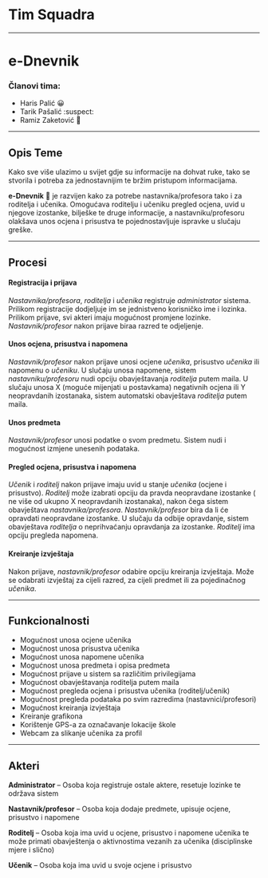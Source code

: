 # Tim Squadra
---
# e-Dnevnik

### Članovi tima:
- Haris Palić :grinning:
- Tarik Pašalić :suspect:
- Ramiz Zaketović :cop:

---

## Opis Teme

Kako sve više ulazimo u svijet gdje su informacije na dohvat ruke, tako se stvorila i potreba za jednostavnijim te bržim pristupom informacijama. 

**e-Dnevnik** :blue_book: je razvijen kako za potrebe nastavnika/profesora tako i za roditelja i učenika. Omogućava roditelju i učeniku pregled ocjena, uvid u njegove izostanke, bilješke te druge informacije, a nastavniku/profesoru olakšava unos ocjena i prisustva te pojednostavljuje ispravke u slučaju greške.

---

## Procesi

#### Registracija i prijava
*Nastavnika/profesora*, *roditelja* i *učenika* registruje *administrator* sistema. Prilikom registracije dodjeljuje im se jednistveno korisničko ime i lozinka. Prilikom prijave, svi akteri imaju mogućnost promjene lozinke. *Nastavnik/profesor* nakon prijave biraa razred te odjeljenje.

#### Unos ocjena, prisustva i napomena
*Nastavnik/profesor* nakon prijave unosi ocjene *učenika*, prisustvo *učenika* ili napomenu o *učeniku*.  U slučaju unosa napomene, sistem *nastavniku/profesoru* nudi opciju obavještavanja *roditelja* putem maila. U slučaju unosa X (moguće mijenjati u postavkama) negativnih ocjena ili Y neopravdanih izostanaka, sistem automatski obavještava *roditelja* putem maila.

#### Unos predmeta
*Nastavnik/profesor* unosi podatke o svom predmetu. Sistem nudi i mogućnost izmjene unesenih podataka.

#### Pregled ocjena, prisustva i napomena
*Učenik* i *roditelj* nakon prijave imaju uvid u stanje *učenika* (ocjene i prisustvo). *Roditelj* može izabrati opciju da pravda neopravdane izostanke ( ne više od ukupno X neopravdanih izostanaka), nakon čega sistem obavještava *nastavnika/profesora*. *Nastavnik/profesor* bira da li će opravdati neopravdane izostanke. U slučaju da odbije opravdanje, sistem obavještava *roditelja* o neprihvaćanju opravdanja za izostanke. *Roditelj* ima opciju pregleda napomena.

#### Kreiranje izvještaja
Nakon prijave, *nastavnik/profesor* odabire opciju kreiranja izvještaja. Može se odabrati izvještaj za cijeli razred, za cijeli predmet ili za pojedinačnog *učenika*. 

---

## Funkcionalnosti

* Mogućnost unosa ocjene učenika
* Mogućnost unosa prisustva učenika
* Mogućnost unosa napomene učenika
* Mogućnost unosa predmeta i opisa predmeta
* Mogućnost prijave u sistem sa različitim privilegijama
* Mogućnost obavještavanja roditelja putem maila
* Mogućnost pregleda ocjena i prisustva učenika (roditelj/učenik)
* Mogućnost pregleda podataka po svim razredima (nastavnici/profesori)
* Mogućnost kreiranja izvještaja
* Kreiranje grafikona
* Korištenje GPS-a za označavanje lokacije škole
* Webcam za slikanje učenika za profil

---

## Akteri

**Administrator** – Osoba koja registruje ostale aktere, resetuje lozinke te održava sistem

**Nastavnik/profesor** – Osoba koja dodaje predmete, upisuje ocjene, prisustvo i napomene

**Roditelj** – Osoba koja ima uvid u ocjene, prisustvo i napomene učenika te može primati obavještenja o aktivnostima vezanih za učenika (disciplinske mjere i slično)

**Učenik** – Osoba koja ima uvid u svoje ocjene i prisustvo
